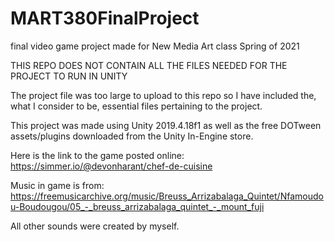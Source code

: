 # MART380FinalProject
final video game project made for New Media Art class Spring of 2021

THIS REPO DOES NOT CONTAIN ALL THE FILES NEEDED FOR THE PROJECT TO RUN IN UNITY

The project file was too large to upload to this repo so I have included the, what I consider to be, essential files pertaining to the project.

This project was made using Unity 2019.4.18f1 as well as the free DOTween assets/plugins downloaded from the Unity In-Engine store.

Here is the link to the game posted online:
https://simmer.io/@devonharant/chef-de-cuisine 

Music in game is from:
https://freemusicarchive.org/music/Breuss_Arrizabalaga_Quintet/Nfamoudou-Boudougou/05_-_breuss_arrizabalaga_quintet_-_mount_fuji 

All other sounds were created by myself.

